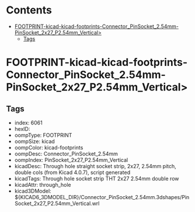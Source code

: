 



Contents
========

* [FOOTPRINT-kicad-kicad-footprints-Connector_PinSocket_2.54mm-PinSocket_2x27_P2.54mm_Vertical>](#footprint-kicad-kicad-footprints-connector_pinsocket_254mm-pinsocket_2x27_p254mm_vertical)
	* [Tags](#tags)

# FOOTPRINT-kicad-kicad-footprints-Connector_PinSocket_2.54mm-PinSocket_2x27_P2.54mm_Vertical>

## Tags

- index: 6061
- hexID: 
- oompType: FOOTPRINT
- oompSize: kicad
- oompColor: kicad-footprints
- oompDesc: Connector_PinSocket_2.54mm
- oompIndex: PinSocket_2x27_P2.54mm_Vertical
- kicadDesc: Through hole straight socket strip, 2x27, 2.54mm pitch, double cols (from Kicad 4.0.7), script generated
- kicadTags: Through hole socket strip THT 2x27 2.54mm double row
- kicadAttr: through_hole
- kicad3DModel: ${KICAD6_3DMODEL_DIR}/Connector_PinSocket_2.54mm.3dshapes/PinSocket_2x27_P2.54mm_Vertical.wrl
